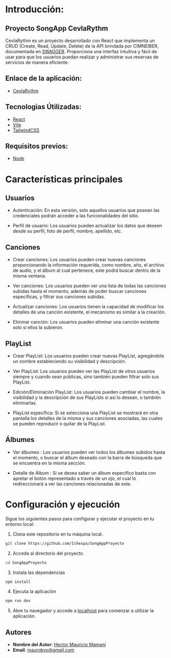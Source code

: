 
# Introducción:
## Proyecto SongApp CevlaRythm

CevlaRythm es un proyecto desarrollado con React que implementa un CRUD (Create, Read, Update, Delete) de la API brindada por CIMNEIBER, documentada en [SWAGGER](#https://sandbox.academiadevelopers.com/docs/). Proporciona una interfaz intuitiva y fácil de usar para que los usuarios puedan realizar y administrar sus reservas de servicios de manera eficiente.

## Enlace de la aplicación:

* [CevlaRythm](https://66b93c9904f2f5c2bc435c2a--cevlarythm.netlify.app/)

## Tecnologias Útilizadas:

* [React](https://es.react.dev/)
* [Vite](https://vitejs.dev/)
* [TailwindCSS](https://tailwindcss.com/)

## Requisitos previos:

* [Node](https://nodejs.org/en)

# Características principales

## Usuarios

* Autenticación: En esta versión, solo aquellos usuarios que posean las credenciales podrán acceder a las funcionalidades del sitio.

* Perfil de usuario: Los usuarios pueden actualizar los datos que deseen desde su perfil, foto de perfil, nombre, apellido, etc.

## Canciones

* Crear canciones: Los usuarios pueden crear nuevas canciones proporcionando la información requerida, como nombre, año, el archivo de audio, y el álbum al cual pertenece, este podrá buscar dentro de la misma ventana.

* Ver canciones: Los usuarios pueden ver una lista de todas las canciones subidas hasta el momento, además de poder buscar canciones específicas, y filtrar sus canciones subidas.

* Actualizar canciones: Los usuarios tienen la capacidad de modificar los detalles de una canción existente, el mecanismo es similar a la creación.

* Eliminar canción: Los usuarios pueden eliminar una canción existente solo si ellos la subieron.

## PlayList

* Crear PlayList: Los usuarios pueden crear nuevas PlayList, agregándole un nombre estableciendo su visibilidad y descripción.

* Ver PlayList: Los usuarios pueden ver las PlayList de otros usuarios siempre y cuando sean públicas, sino también pueden filtrar solo sus PlayList.

* Edición/Eliminación PlayList: Los usuarios pueden cambiar el nombre, la visibilidad y la descripción de sus PlayLists si así lo desean, o también eliminarlas.

* PlayList específica: Si se selecciona una PlayList se mostrará en otra pantalla los detalles de la misma y sus canciones asociadas, las cuales se pueden reproducir o quitar de la PlayList.

## Álbumes

* Ver álbumes : Los usuarios pueden ver todos los álbumes subidos hasta el momento, o buscar el álbum deseado con la barra de búsqueda que se encuentra en la misma sección.

* Detalle de Álbum : Si se desea saber un álbum específico basta con apretar el botón representado a través de un ojo, el cual lo redireccionará a ver las canciones relacionadas de este.

# Configuración y ejecución

Sigue los siguientes pasos para configurar y ejecutar el proyecto en tu entorno local:
1. Clona este repositorio en tu máquina local.

```bash
git clone https://github.com/Ichexpa/SongAppProyecto
```
2. Accede al directorio del proyecto.
```bash
cd SongAppProyecto
```
3. Instala las dependencias
 ```bash
npm install
  ```
4. Ejecuta la aplicación
 ```bash
npm run dev
 ```

5. Abre tu navegador y accede a [localhost](#) para comenzar a utilizar la aplicación.
## Autores

- **Nombre del Autor**: [Hector Mauricio Mamaní](https://github.com/tu-usuario)
- **Email**: maurobvx@gmail.com
